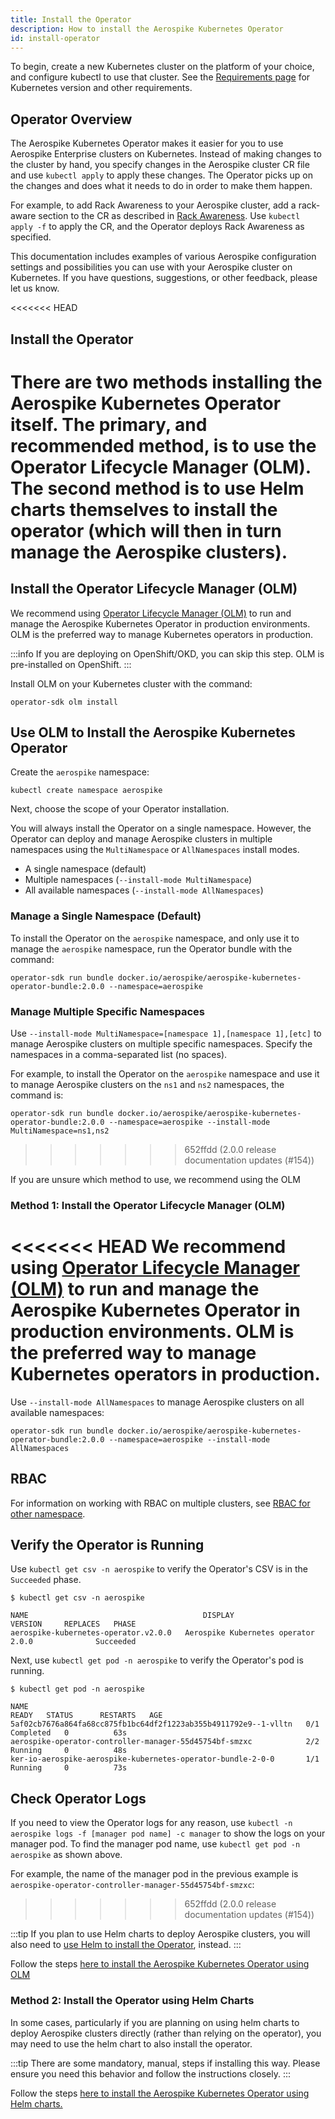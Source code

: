 ```yaml
---
title: Install the Operator
description: How to install the Aerospike Kubernetes Operator 
id: install-operator
---
```


To begin, create a new Kubernetes cluster on the platform of your choice, and configure kubectl to use that cluster. See the [Requirements page](System-Requirements.md) for Kubernetes version and other requirements.


## Operator Overview

The Aerospike Kubernetes Operator makes it easier for you to use Aerospike Enterprise clusters on Kubernetes. Instead of making changes to the cluster by hand, you specify changes in the Aerospike cluster CR file and use `kubectl apply` to apply these changes. The Operator picks up on the changes and does what it needs to do in order to make them happen.

For example, to add Rack Awareness to your Aerospike cluster, add a rack-aware section to the CR as described in [Rack Awareness](Rack-Awareness.md). Use `kubectl apply -f` to apply the CR, and the Operator deploys Rack Awareness as specified.

This documentation includes examples of various Aerospike configuration settings and possibilities you can use with your Aerospike cluster on Kubernetes. If you have questions, suggestions, or other feedback, please let us know.

<<<<<<< HEAD
 
## Install the Operator

There are two methods installing the Aerospike Kubernetes Operator itself. The primary, and recommended method, is to use the Operator Lifecycle Manager (OLM). The second method is to use Helm charts themselves to install the operator (which will then in turn manage the Aerospike clusters).
=======
## Install the Operator Lifecycle Manager (OLM)

We recommend using [Operator Lifecycle Manager (OLM)](https://olm.operatorframework.io/]) to run and manage the Aerospike Kubernetes Operator in production environments. OLM is the preferred way to manage Kubernetes operators in production.

:::info
If you are deploying on OpenShift/OKD, you can skip this step. OLM is pre-installed on OpenShift.
:::

Install OLM on your Kubernetes cluster with the command:

```shell
operator-sdk olm install
```
## Use OLM to Install the Aerospike Kubernetes Operator

Create the `aerospike` namespace:

```shell
kubectl create namespace aerospike
```

Next, choose the scope of your Operator installation.

You will always install the Operator on a single namespace. However, the Operator can deploy and manage Aerospike clusters in multiple namespaces using the `MultiNamespace` or `AllNamespaces` install modes.

* A single namespace (default)
* Multiple namespaces (`--install-mode MultiNamespace`)
* All available namespaces (`--install-mode AllNamespaces`)

### Manage a Single Namespace (Default)

To install the Operator on the `aerospike` namespace, and only use it to manage the `aerospike` namespace, run the Operator bundle with the command:

```shell
operator-sdk run bundle docker.io/aerospike/aerospike-kubernetes-operator-bundle:2.0.0 --namespace=aerospike
```

### Manage Multiple Specific Namespaces

Use `--install-mode MultiNamespace=[namespace 1],[namespace 1],[etc]` to manage Aerospike clusters on multiple specific namespaces. Specify the namespaces in a comma-separated list (no spaces).

For example, to install the Operator on the `aerospike` namespace and use it to manage Aerospike clusters on the `ns1` and `ns2` namespaces, the command is:

```shell
operator-sdk run bundle docker.io/aerospike/aerospike-kubernetes-operator-bundle:2.0.0 --namespace=aerospike --install-mode MultiNamespace=ns1,ns2
```
>>>>>>> 652ffdd (2.0.0 release documentation updates (#154))

If you are unsure which method to use, we recommend using the OLM
### Method 1: Install the Operator Lifecycle Manager (OLM)

<<<<<<< HEAD
We recommend using [Operator Lifecycle Manager (OLM)](https://olm.operatorframework.io/]) to run and manage the Aerospike Kubernetes Operator in production environments. OLM is the preferred way to manage Kubernetes operators in production.
=======
Use `--install-mode AllNamespaces` to manage Aerospike clusters on all available namespaces:

```shell
operator-sdk run bundle docker.io/aerospike/aerospike-kubernetes-operator-bundle:2.0.0 --namespace=aerospike --install-mode AllNamespaces
```

## RBAC

For information on working with RBAC on multiple clusters, see [RBAC for other namespace](Multiple-Aerospike-clusters.md).

## Verify the Operator is Running

Use `kubectl get csv -n aerospike` to verify the Operator's CSV is in the `Succeeded` phase.

```shell
$ kubectl get csv -n aerospike

NAME                                       DISPLAY                         VERSION     REPLACES   PHASE
aerospike-kubernetes-operator.v2.0.0   Aerospike Kubernetes operator   2.0.0              Succeeded

```

Next, use `kubectl get pod -n aerospike` to verify the Operator's pod is running.

```shell
$ kubectl get pod -n aerospike

NAME                                                              READY   STATUS      RESTARTS   AGE
5af02cb7676a864fa68cc875fb1bc64df2f1223ab355b4911792e9--1-vlltn   0/1     Completed   0          63s
aerospike-operator-controller-manager-55d45754bf-smzxc            2/2     Running     0          48s
ker-io-aerospike-aerospike-kubernetes-operator-bundle-2-0-0       1/1     Running     0          73s

```

## Check Operator Logs

If you need to view the Operator logs for any reason, use `kubectl -n aerospike logs -f [manager pod name] -c manager` to show the logs on your manager pod. To find the manager pod name, use `kubectl get pod -n aerospike` as shown above.

For example, the name of the manager pod in the previous example is `aerospike-operator-controller-manager-55d45754bf-smzxc`:
>>>>>>> 652ffdd (2.0.0 release documentation updates (#154))

:::tip
If you plan to use Helm charts to deploy Aerospike clusters, you will also need to [use Helm to install the Operator](install-operator-helm.md), instead.
:::

Follow the steps [here to install the Aerospike Kubernetes Operator using OLM](install-operator-olm)

### Method 2: Install the Operator using Helm Charts

In some cases, particularly if you are planning on using helm charts to deploy Aerospike clusters directly (rather than relying on the operator), you may need to use the helm chart to also install the operator. 

:::tip
There are some mandatory, manual, steps if installing this way. Please ensure you need this behavior and follow the instructions closely.
:::

Follow the steps [here to install the Aerospike Kubernetes Operator using Helm charts.](install-operator-helm)
